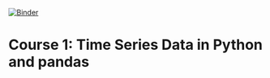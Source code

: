 
[![Binder](http://mybinder.org/badge.svg)](http://mybinder.org/repo/phsheth/bcrdev/research/c1_time_series_data_in_Python_pandas/?urlpath=lab)

# Course 1: Time Series Data in Python and pandas

